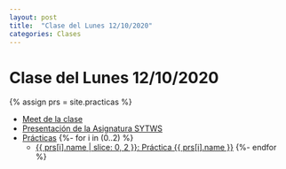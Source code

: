 ```yaml
---
layout: post
title:  "Clase del Lunes 12/10/2020"
categories: Clases
---
```


# Clase del Lunes 12/10/2020

{% assign prs = site.practicas %}
* [Meet de la clase](https://meet.google.com/bhv-togn-ynm)
* [Presentación de la Asignatura SYTWS]({{site.baseurl}}/tema0-presentacion/)
* [Prácticas]({{site.baseurl}}/practicas)
    {%- for i in (0..2) %}
  * <a href="{{ prs[i].myurl }}">{{ prs[i].name | slice: 0, 2  }}: Práctica {{ prs[i].name }}</a> 
    {%- endfor %}

